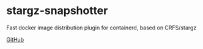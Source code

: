 # stargz-snapshotter

Fast docker image distribution plugin for containerd, based on CRFS/stargz

[GitHub](https://github.com/containerd/stargz-snapshotter)
